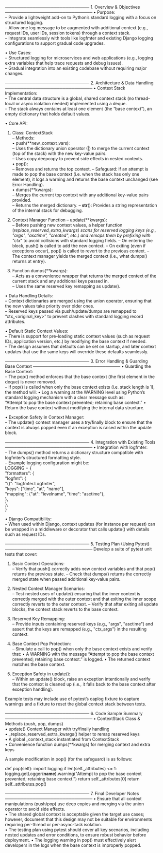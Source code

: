 ──────────────────────────── 1. Overview & Objectives ─────────────────────────────
• Purpose:  
  – Provide a lightweight add-on to Python’s standard logging with a focus on structured logging.  
  – Allow one log message to be augmented with additional context (e.g., request IDs, user IDs, session tokens) through a context stack.  
  – Integrate seamlessly with tools like logfmter and existing Django logging configurations to support gradual code upgrades.

• Use Cases:  
  – Structured logging for microservices and web applications (e.g., logging extra variables that help trace requests and debug issues).  
  – Gradual integration into an existing codebase without requiring major changes.

──────────────────────────── 2. Architecture & Data Handling ─────────────────────────────
• Context Stack Implementation:  
  – The central data structure is a global, shared context stack (no thread-local or async isolation needed) implemented using a deque.  
  – The stack always contains at least one element (the “base context”), an empty dictionary that holds default values.

• Core API:  
  1. Class: ContextStack  
     – Methods:  
       • push(**new_context_vars):  
         – Uses the dictionary union operator (|) to merge the current context (top of the stack) with the new key-value pairs.  
         – Uses copy.deepcopy to prevent side effects in nested contexts.  
       • pop():  
         – Removes and returns the top context.
         – Safeguard: If an attempt is made to pop the base context (i.e. when the stack has only one element), it logs a warning and returns the base context unchanged (see Error Handling).  
       • dumps(**kwargs):  
         – Merges the current top context with any additional key-value pairs provided.  
         – Returns the merged dictionary.
     – __str__(): Provides a string representation of the internal stack for debugging.

  2. Context Manager Function – update(**kwargs):  
     – Before pushing new context values, a helper function (_replace_reserved_extra_kwargs) scans for reserved logging keys (e.g., "args", "asctime", "created", etc.) and remaps them by prefixing with "ctx_" to avoid collisions with standard logging fields.
     – On entering the block, push() is called to add the new context.
     – On exiting (even if exceptions occur), pop() is called to revert to the previous context.
     – The context manager yields the merged context (i.e., what dumps() returns at entry).

  3. Function dumps(**kwargs):  
     – Acts as a convenience wrapper that returns the merged context of the current stack and any additional keys passed in.  
     – Uses the same reserved key remapping as update().

• Data Handling Details:  
  – Context dictionaries are merged using the union operator, ensuring that the new values take priority over older ones.  
  – Reserved keys passed via push/update/dumps are remapped to “ctx_<original_key>” to prevent clashes with standard logging record attributes.

• Default Static Context Values:  
  – There is support for pre-loading static context values (such as request IDs, application version, etc.) by modifying the base context if needed.  
  – The design assumes that defaults can be set on startup, and later context updates that use the same keys will override these defaults seamlessly.

──────────────────────────── 3. Error Handling & Guarding Base Context ─────────────────────────────
• Guarding the Base Context:  
  – The pop() method enforces that the base context (the first element in the deque) is never removed.  
  – If pop() is called when only the base context exists (i.e. stack length is 1), the method will:
    • Log a warning at the WARNING level using Python’s standard logging mechanism with a clear message such as:  
      “Attempt to pop the base context prevented; retaining base context.”
    • Return the base context without modifying the internal data structure.
  
• Exception Safety in Context Manager:  
  – The update() context manager uses a try/finally block to ensure that the context is always popped even if an exception is raised within the update block.

──────────────────────────── 4. Integration with Existing Tools ─────────────────────────────
• Integration with logfmter:  
  – The dumps() method returns a dictionary structure compatible with logfmter’s structured formatting style.  
  – Example logging configuration might be:  
    LOGGING = {  
      "formatters": {  
        "logfmt": {  
          "()": "logfmter.Logfmter",  
          "keys": ["time", "at", "name"],  
          "mapping": {"at": "levelname", "time": "asctime"},  
        },  
      },  
    }

• Django Compatibility:  
  – When used within Django, context updates (for instance per request) can be wrapped in a middleware or decorator that calls update() with details such as request IDs.

──────────────────────────── 5. Testing Plan (Using Pytest) ─────────────────────────────
Develop a suite of pytest unit tests that cover:
1. Basic Context Operations:  
   – Verify that push() correctly adds new context variables and that pop() returns the previous state.
   – Check that dumps() returns the correctly merged state when passed additional key-value pairs.

2. Nested Context Manager Scenarios:  
   – Test nested uses of update() ensuring that the inner context is correctly merged with the outer context and that exiting the inner scope correctly reverts to the outer context.
   – Verify that after exiting all update blocks, the context stack reverts to the base context.

3. Reserved Key Remapping:  
   – Provide inputs containing reserved keys (e.g., "args", "asctime") and assert that the keys are remapped (e.g., "ctx_args") in the resulting context.

4. Base Context Pop Protection:  
   – Simulate a call to pop() when only the base context exists and verify that:
     • A WARNING with the message “Attempt to pop the base context prevented; retaining base context.” is logged.
     • The returned context matches the base context.
  
5. Exception Safety in update():  
   – Within an update() block, raise an exception intentionally and verify that the context is cleaned up (i.e., it falls back to the base context after exception handling).

Example tests may include use of pytest’s caplog fixture to capture warnings and a fixture to reset the global context stack between tests.

──────────────────────────── 6. Code Sample Summary ─────────────────────────────
• ContextStack Class & Methods (push, pop, dumps)  
• update() Context Manager with try/finally handling  
• _replace_reserved_extra_kwargs() helper to remap reserved keys  
• A global _context_stack instantiated from ContextStack  
• Convenience function dumps(**kwargs) for merging context and extra keys  

A sample modification in pop() (for the safeguard) is as follows:

  def pop(self):
      import logging
      if len(self._attributes) <= 1:
          logging.getLogger(__name__).warning("Attempt to pop the base context prevented; retaining base context.")
          return self._attributes[0]
      return self._attributes.pop()

──────────────────────────── 7. Final Developer Notes ─────────────────────────────
• Ensure that all context manipulations (push/pop) use deep copies and merging via the union operator to avoid side effects.  
• The shared global context is acceptable given the target use cases; however, document that this design may not be suitable for environments requiring per-thread or per-async-task isolation.  
• The testing plan using pytest should cover all key scenarios, including nested updates and error conditions, to ensure robust behavior before deployment.
• The logging warning in pop() must effectively alert developers in the logs when the base context is improperly popped.
